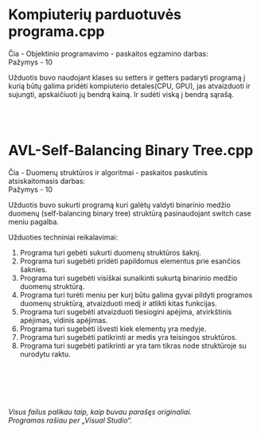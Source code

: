 # Kompiuterių parduotuvės programa.cpp<br/>
Čia - Objektinio programavimo - paskaitos egzamino darbas:<br/>
Pažymys - 10

Užduotis buvo naudojant klases su setters ir getters padaryti programą į kurią būtų galima pridėti kompiuterio detales(CPU, GPU), jas atvaizduoti ir sujungti, apskaičiuoti jų bendrą kainą. Ir sudėti viską į bendrą sąrašą.

<br/><br/>

# AVL-Self-Balancing Binary Tree.cpp<br/>
Čia - Duomenų struktūros ir algoritmai - paskaitos paskutinis atsiskaitomasis darbas:<br/>
Pažymys - 10<br/>

Užduotis buvo sukurti programą kuri galėtų valdyti binarinio medžio duomenų (self-balancing binary tree) struktūrą pasinaudojant switch case meniu pagalba.

Užduoties techniniai reikalavimai:
1.	Programa turi gebėti sukurti duomenų struktūros šaknį.
2.	Programa turi sugebėti pridėti papildomus elementus prie esančios šaknies.
3.	Programa turi sugebėti visiškai sunaikinti sukurtą binarinio medžio duomenų struktūrą.
4.	Programa turi turėti meniu per kurį būtu galima gyvai pildyti programos duomenų struktūrą, atvaizduoti medį ir atlikti kitas funkcijas.
5.	Programa turi sugebėti atvaizduoti tiesiogini apėjima, atvirkštinis apėjimas, vidinis apėjimas.
6.	Programa turi sugebėti išvesti kiek elementų yra medyje.
7.	Programa turi sugebėti patikrinti ar medis yra teisingos struktūros. 
8.	Programa turi sugebėti patikrinti ar yra tam tikras node struktūroje su nurodytu raktu.
<br/><br/><br/><br/><br/><br/>



*Visus failus palikau taip, kaip buvau parašęs originaliai.*<br/>
*Programas rašiau per „Visual Studio“.*<br/>


